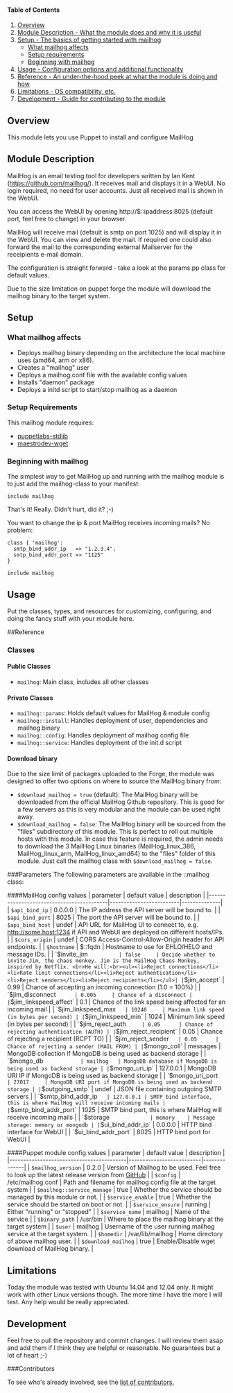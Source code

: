 #### Table of Contents

1. [Overview](#overview)
2. [Module Description - What the module does and why it is useful](#module-description)
3. [Setup - The basics of getting started with mailhog](#setup)
    * [What mailhog affects](#what-mailhog-affects)
    * [Setup requirements](#setup-requirements)
    * [Beginning with mailhog](#beginning-with-mailhog)
4. [Usage - Configuration options and additional functionality](#usage)
5. [Reference - An under-the-hood peek at what the module is doing and how](#reference)
5. [Limitations - OS compatibility, etc.](#limitations)
6. [Development - Guide for contributing to the module](#development)

## Overview

This module lets you use Puppet to install and configure MailHog

## Module Description

MailHog is an email testing tool for developers written by Ian Kent (https://github.com/mailhog/). It receives mail and displays it in a WebUI. No login required, no need for user accounts. Just all received mail is shown in the WebUI. 

You can access the WebUI by opening http://$::ipaddress:8025 (default port, feel free to change) in your browser. 

MailHog will receive mail (default is smtp on port 1025) and will display it in the WebUI. You can view and delete the mail. If required one could also forward the mail to the corresponding external Mailserver for the receipients e-mail domain. 

The configuration is straight forward - take a look at the params.pp class for default values.

Due to the size limitation on puppet forge the module will download the mailhog binary to the target system. 

## Setup

### What mailhog affects

* Deploys mailhog binary depending on the architecture the local machine uses (amd64, arm or x86). 
* Creates a "mailhog" user
* Deploys a mailhog.conf file with the available config values
* Installs "daemon" package
* Deploys a initd script to start/stop mailhog as a daemon


### Setup Requirements

This mailhog module requires:
* [puppetlabs-stdlib](https://forge.puppetlabs.com/puppetlabs/stdlib) 
* [maestrodev-wget](https://forge.puppetlabs.com/maestrodev/wget)


### Beginning with mailhog

The simplest way to get MailHog up and running with the mailhog module is to just add the mailhog-class to your manifest:

```puppet
include mailhog
```

That's it! Really. Didn't hurt, did it? ;-)

You want to change the ip & port MailHog receives incoming mails? No problem:
```puppet
class { 'mailhog':
  smtp_bind_addr_ip   => "1.2.3.4",
  smtp_bind_addr_port => "1125"
}

include mailhog
```
## Usage

Put the classes, types, and resources for customizing, configuring, and doing the fancy stuff with your module here. 

##Reference

### Classes
#### Public Classes
* `mailhog`: Main class, includes all other classes

#### Private Classes
* `mailhog::params`:  Holds default values for MailHog & module config
* `mailhog::install`: Handles deployment of user, dependencies and mailhog binary
* `mailhog::config`:  Handles deployment of mailhog config file
* `mailhog::service`: Handles deployment of the init.d script

#### Download binary
Due to the size limit of packages uploaded to the Forge, the module was designed to offer two options on where to source the MailHog binary from:
* `$download_mailhog = true` (default): The MailHog binary will be downloaded from the official MailHog Github repository. This is good for a few servers as this is very modular and the module can be used right away. 
* `$download_mailhog = false`: The MailHog binary will be sourced from the "files" subdirectory of this module. This is perfect to roll out multiple hosts with this module. In case this feature is required, the admin needs to download the 3 MailHog Linux binaries (MailHog_linux_386, MailHog_linux_arm, MailHog_linux_amd64) to the "files" folder of this module. Just call the mailhog class with `$download_mailhog = false`.  

###Parameters
The following parameters are available in the ::mailhog class:


####MailHog config values
| parameter                                |      default value      |  description |
|------------------------------------------|-------------------------|--------------|
| `$api_bind_ip`          | 0.0.0.0   | The IP address the API server will be bound to. |
| `$api_bind_port`        | 8025      | The port the API server will be bound to. |
| `$api_bind_host`        | undef     | API URL for MailHog UI to connect to, e.g. http://some.host:1234 if API and WebUI are deployed on different hosts/IPs. |
| `$cors_origin`          | undef     | CORS Access-Control-Allow-Origin header for API endpoints. |
| `$hostname`             | $::fqdn   | Hostname to use for EHLO/HELO and message IDs. |
| `$invite_jim`           | false     | Decide whether to invite Jim, the chaos monkey. Jim is the MailHog Chaos Monkey, inspired by Netflix. <br>He will:<br><ul><li>Reject connections</li><li>Rate limit connections</li><li>Reject authentication</li><li>Reject senders</li><li>Reject recipients</li></ul>|
| `$jim_accept`           | 0.99      | Chance of accepting an incoming connection (1.0 = 100%) |
| `$jim_disconnect`       | 0.005     | Chance of a disconnect |
| `$jim_linkspeed_affect` | 0.1       | Chance of the link speed being affected for an incoming mail |
| `$jim_linkspeed_max`    | 10240     | Maximum link speed (in bytes per second) |
| `$jim_linkspeed_min`    | 1024      | Minimum link speed (in bytes per second) |
| `$jim_reject_auth`      | 0.05      | Chance of rejecting authentication (AUTH) |
| `$jim_reject_recipient` | 0.05      | Chance of rejecting a recipient (RCPT TO) |
| `$jim_reject_sender`    | 0.05      | Chance of rejecting a sender (MAIL FROM) |
| `$mongo_coll`           | messages  | MongoDB collection if MongoDB is being used as backend storage |
| `$mongo_db`             | mailhog   | MongoDB database if MongoDB is being used as backend storage |
| `$mongo_uri_ip`         | 127.0.0.1 | MongoDB URI IP if MongoDB is being used as backend storage |
| `$mongo_uri_port`       | 27017     | MongoDB URI port if MongoDB is being used as backend storage |
| `$outgoing_smtp`        | undef     | JSON file containing outgoing SMTP servers |
| `$smtp_bind_addr_ip`    | 127.0.0.1 | SMTP bind interface, this is where MailHog will receive incoming mails |
| `$smtp_bind_addr_port`  | 1025      | SMTP bind port, this is where MailHog will receive incoming mails |
| `$storage`              | memory    | Message storage: memory or mongodb |
| `$ui_bind_addr_ip`      | 0.0.0.0   | HTTP bind interface for WebUI |
| `$ui_bind_addr_port`    | 8025      | HTTP bind port for WebUI |



####Puppet module config values
| parameter                                |      default value       |  description |
|------------------------------------------|--------------------------|--------------|
| `$mailhog_version`              | 0.2.0                    | Version of Mailhog to be used. Feel free to look up the latest release version from [GitHub](https://github.com/mailhog/MailHog/releases/latest) |
| `$config`               | /etc/mailhog.conf        | Path and filename for mailhog config file at the target system |
| `$mailhog::service_manage`               | true                     | Whether the service should be managed by this module or not. |
| `$service_enable`       | true                     | Whether the service should be started on boot or not. |
| `$service_ensure`       | running                  | Either "running" or "stopped" |
| `$service_name`         | mailhog                  | Name of the service |
| `$binary_path`          | /usr/bin                 | Where to place the mailhog binary at the target system |
| `$user`                 | mailhog                  | Username of the user running mailhog service at the target system. |
| `$homedir`              | /var/lib/mailhog         | Home directory of above mailhog user. |
| `$download_mailhog`     | true                     | Enable/Disable wget download of MailHog binary. |


## Limitations

Today the module was tested with Ubuntu 14.04 and 12.04 only. It might work with other Linux versions though. The more time I have the more I will test. Any help would be really appreciated. 


## Development

Feel free to pull the repository and commit changes. I will review them asap and add them if I think they are helpful or reasonable. No guarantees but a lot of heart ;-)


###Contributors

To see who's already involved, see the [list of contributors.](https://github.com/ftaeger/ftaeger-mailhog/graphs/contributors)


